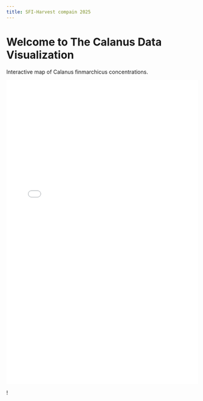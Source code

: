 ```yaml
---
title: SFI-Harvest compain 2025
---
```


# Welcome to The Calanus Data Visualization

Interactive map of Calanus finmarchicus concentrations.

<iframe src="calanus_plot.html" width="100%" height="800px" style="border:none;"></iframe>

!
